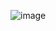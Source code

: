 ![image](https://user-images.githubusercontent.com/98315092/199555207-634eaf0a-c33e-424a-98af-1e53618ecc21.png)
